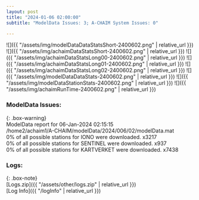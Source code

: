 ```yaml
---
layout: post
title: "2024-01-06 02:00:00"
subtitle: "ModelData Issues: 3; A-CHAIM System Issues: 0"

---
```


![]({{ "/assets/img/modelDataDataStatsShort-2400602.png" | relative_url }})
![]({{ "/assets/img/achaimDataStatsShort-2400602.png" | relative_url }})
![]({{ "/assets/img/achaimDataStatsLong00-2400602.png" | relative_url }})
![]({{ "/assets/img/achaimDataStatsLong01-2400602.png" | relative_url }})
![]({{ "/assets/img/achaimDataStatsLong02-2400602.png" | relative_url }})
![]({{ "/assets/img/modelDataDataStats-2400602.png" | relative_url }})
![]({{ "/assets/img/modelDataStationStats-2400602.png" | relative_url }})
![]({{ "/assets/img/achaimRunTime-2400602.png" | relative_url }})


### ModelData Issues:  
  
{: .box-warning}  
 ModelData report for 06-Jan-2024 02:15:15   
 /home2/achaim1/A-CHAIM/modelData/2024/006/02/modelData.mat   
 0% of all possible stations for IONO were downloaded. x3217   
 0% of all possible stations for SENTINEL were downloaded. x937   
 0% of all possible stations for KARTVERKET were downloaded. x7438   
  


### Logs:  
  
{: .box-note}  
[Logs.zip]({{ "/assets/other/logs.zip" | relative_url }})  
[Log Info]({{ "/logInfo" | relative_url }})  
